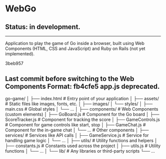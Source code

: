 # WebGo

## Status: in development.
---
Application to play the game of Go inside a browser, built using Web Components (HTML, CSS and JavaScript) and Ruby on Rails (not yet implemented).


3beb957

Last commit before switching to the Web Components Format: fb4cfe5
app.js deprecated.
---
go-game/
│
├── index.html           # Entry point of your application
│
├── assets/              # Static files like images, fonts, etc.
│   ├── images/
│   └── styles/
│       ├── main.css    # Global styles
│       └── ...
│
├── components/         # Web Components (custom elements)
│   ├── GoBoard.js      # Component for the Go board
│   ├── ScoreTracker.js # Component for tracking the score
│   ├── GameControls.js # Component for game controls like start, stop
│   ├── GameChat.js     # Component for the in-game chat
│   └── ...             # Other components
│
├── services/           # Services like API calls
│   ├── GameService.js  # Service for handling game logic
│   └── ...
│
├── utils/              # Utility functions and helpers
│   ├── constants.js    # Constants used across the project
│   ├── utils.js        # Utility functions
│   └── ...
│
└── lib/                # Any libraries or third-party scripts
    └── ...
